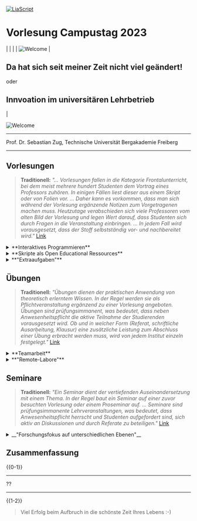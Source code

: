 <!--

author:   Sebastian Zug & André Dietrich
email:    zug@ovgu.de   & andre.dietrich@ovgu.de
version:  0.0.3
language: de
narrator: Deutsch Female

import:   https://github.com/liascript/CodeRunner
-->

[![LiaScript](https://raw.githubusercontent.com/LiaScript/LiaScript/master/badges/course.svg)](https://liascript.github.io/course/?https://raw.githubusercontent.com/SebastianZug/CampusTag/main/README.md#1)

# Vorlesung Campustag 2023

|      |      |
|  ![Welcome](images/WorkingDesk.jpg)<!-- style="width: 100%" -->     | <h2> Da hat sich seit meiner Zeit nicht viel geändert! </h2>  oder    <h2> Innvoation im universitären Lehrbetrieb </h2>                                |

 ![Welcome](images/qr_code.png)<!-- style="width: 15%" -->

------------------------------

Prof. Dr. Sebastian Zug, Technische Universität Bergakademie Freiberg

------------------------------


## Vorlesungen

> __Traditionell:__ _"... Vorlesungen fallen in die Kategorie Frontalunterricht, bei dem meist mehrere hundert Studenten dem Vortrag eines Professors zuhören. In einigen Fällen liest dieser aus einem Skript oder von Folien vor. ... Daher kann es vorkommen, dass man sich während der Vorlesung ergänzende Notizen zum Vorgetragenen machen muss. Heutzutage verabschieden sich viele Professoren vom alten Bild der Vorlesung und legen Wert darauf, dass Studenten sich durch Fragen in die Veranstaltung einbringen. ... In jedem Fall wird vorausgesetzt, dass der Stoff selbstständig vor- und nachbereitet wird."_ [Link](https://www.studieren.at/uni-abc/vorlesung/)

<details>

<summary>**Interaktives Programmieren**</summary>

```python BuggyCode.py
text = "Campustag 2023"

count = input("Wie oft wollen Sie den Text ausgeben")
print(count)

for i in range(count):
        print(text, end = " ")
```
@LIA.eval(`["main.py"]`, `none`, `python3 main.py`)

</details>

<details>

<summary>**Skripte als Open Educational Ressources**</summary>

> Übersicht zu Vorlesungsinhalten der Informatik/Robotik Grundlagen unter [Link](https://github.com/TUBAF-IfI-LiaScript)

[![github screenshot](images/GitHubSceenshot.png)<!-- style="width:100%" -->](https://github.com/TUBAF-IfI-LiaScript)

</details>

<details>

<summary>**"Extraaufgaben"**</summary>

In der Vorlesung werden die Extraaufgaben als praktische Beiträge der Studierenden vorbereitet, die damit ihre Fähigkeit trainieren, wissen strukturiert weiterzugeben.

</details>


## Übungen 

> __Traditionell:__ _"Übungen dienen der praktischen Anwendung von theoretisch erlerntem Wissen. In der Regel werden sie als Pflichtveranstaltung ergänzend zu einer Vorlesung angeboten. Übungen sind prüfungsimmanent, was bedeutet, dass neben Anwesenheitspflicht die aktive Teilnahme der Studierenden vorausgesetzt wird. Ob und in welcher Form (Referat, schriftliche Ausarbeitung, Klausur) eine zusätzliche Leistung zum Abschluss einer Übung erbracht werden muss, wird von jedem Institut einzeln festgelegt."_ [Link](https://www.studieren.at/uni-abc/uebung/)

<details>
<summary>**Teamarbeit**</summary>

![Results](https://github.com/TUBAF-IFI-DiPiT/Presentations/blob/main/DELFI2022/dip-it_ergebnisse.png?raw=true "Ergebnisse der kollaborativen/kooperativen Arbeit in den Aufgaben (Vortrag DELFI 2022)")

</details>

<details>
<summary>**"Remote-Labore"**</summary>

![edrys_example](https://github.com/Cross-Lab-Project/presentations/blob/main/HDF_CommunityGroup_2022/Screenshot.png?raw=true "Resultierendes Edrys Labor")

</details>


## Seminare 

> __Traditionell:__ _"Ein Seminar dient der vertiefenden Auseinandersetzung mit einem Thema. In der Regel baut ein Seminar auf einer zuvor besuchten Vorlesung oder einem Proseminar auf.  ... Seminare sind prüfungsimmanente Lehrveranstaltungen, was bedeutet, dass Anwesenheitspflicht herrscht und Studenten aufgefordert sind, sich aktiv an Diskussionen und durch Referate zu beteiligen."_ [Link](https://www.studieren.at/uni-abc/seminar/)

<details>
<summary>__"Forschungsfokus auf unterschiedlichen Ebenen"__</summary>

| Format                  | Fokus                                                              |
|-------------------------|--------------------------------------------------------------------|
| Bachelor Seminar        | Sensorik für die Exploration von Bathymetriekonfigurationen        |
| Master / Diplom Seminar | Simulationsumgebungen für aquatische Robotersysteme                |
| Doktorandenseminar      | Fusion multi-modaler Daten in einem übergreifenden Umgebungsmodell |


 ![Welcome](images/robimo.jpg "Die Echolot-Plattform bei der Messung auf dem Speicherbecken Lohsa, 03.08.2021. Foto: Eric Röder")<!-- style="width: 50%" -->

<div class="sketchfab-embed-wrapper"> <iframe title="Riesenstein Scientific-Diving-Center Freiberg" frameborder="0" allowfullscreen mozallowfullscreen="true" webkitallowfullscreen="true" allow="autoplay; fullscreen; xr-spatial-tracking" xr-spatial-tracking execution-while-out-of-viewport execution-while-not-rendered web-share style="width:100%" height="640" src="https://sketchfab.com/models/5f30ea70c20e447eb5e121b51e5ae3f7/embed"> </iframe> <p style="font-size: 13px; font-weight: normal; margin: 5px; color: #4A4A4A;"> <a href="https://sketchfab.com/3d-models/riesenstein-scientific-diving-center-freiberg-5f30ea70c20e447eb5e121b51e5ae3f7?utm_medium=embed&utm_campaign=share-popup&utm_content=5f30ea70c20e447eb5e121b51e5ae3f7" target="_blank" style="font-weight: bold; color: #1CAAD9;"> Riesenstein Scientific-Diving-Center Freiberg </a> by <a href="https://sketchfab.com/sdc_freiberg?utm_medium=embed&utm_campaign=share-popup&utm_content=5f30ea70c20e447eb5e121b51e5ae3f7" target="_blank" style="font-weight: bold; color: #1CAAD9;"> SDC_Freiberg </a> on <a href="https://sketchfab.com?utm_medium=embed&utm_campaign=share-popup&utm_content=5f30ea70c20e447eb5e121b51e5ae3f7" target="_blank" style="font-weight: bold; color: #1CAAD9;">Sketchfab</a></p></div>

</details>

## Zusammenfassung

{{0-1}}
*************************************************

??[](https://www.youtube.com/watch?time_continue=31&v=qbDoeSv3BPs&feature=emb_logo&t=23)


*************************************************

{{1-2}}
> Viel Erfolg beim Aufbruch in die schönste Zeit Ihres Lebens :-)
